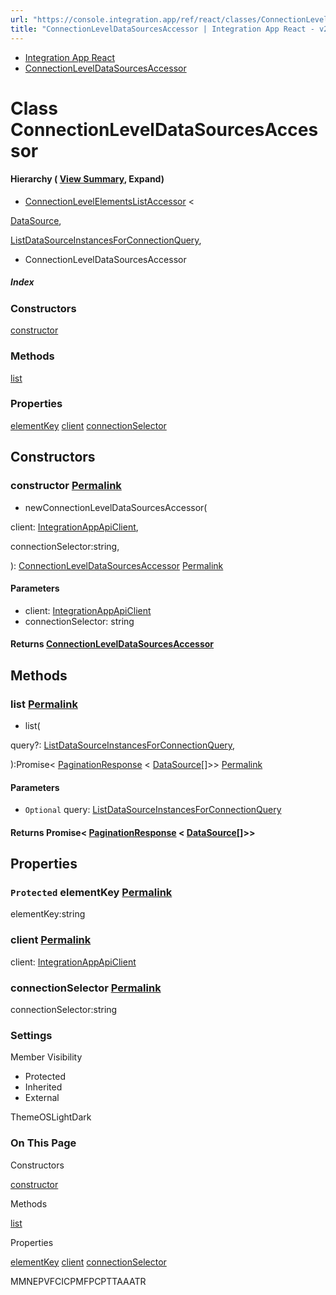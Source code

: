 ```yaml
---
url: "https://console.integration.app/ref/react/classes/ConnectionLevelDataSourcesAccessor.html"
title: "ConnectionLevelDataSourcesAccessor | Integration App React - v2.14.3"
---
```


- [Integration App React](https://console.integration.app/ref/react/index.html)
- [ConnectionLevelDataSourcesAccessor](https://console.integration.app/ref/react/classes/ConnectionLevelDataSourcesAccessor.html)

# Class ConnectionLevelDataSourcesAccessor

#### Hierarchy ( [View Summary](https://console.integration.app/ref/react/hierarchy.html\#ConnectionLevelDataSourcesAccessor), Expand)

- [ConnectionLevelElementsListAccessor](https://console.integration.app/ref/react/classes/_integration-app_react.ConnectionLevelElementsListAccessor.html) <

[DataSource](https://console.integration.app/ref/react/interfaces/DataSource.html),

[ListDataSourceInstancesForConnectionQuery](https://console.integration.app/ref/react/types/ListDataSourceInstancesForConnectionQuery.html),

>
  - ConnectionLevelDataSourcesAccessor

##### Index

### Constructors

[constructor](https://console.integration.app/ref/react/classes/ConnectionLevelDataSourcesAccessor.html#constructor)

### Methods

[list](https://console.integration.app/ref/react/classes/ConnectionLevelDataSourcesAccessor.html#list)

### Properties

[elementKey](https://console.integration.app/ref/react/classes/ConnectionLevelDataSourcesAccessor.html#elementkey) [client](https://console.integration.app/ref/react/classes/ConnectionLevelDataSourcesAccessor.html#client) [connectionSelector](https://console.integration.app/ref/react/classes/ConnectionLevelDataSourcesAccessor.html#connectionselector)

## Constructors

### constructor [Permalink](https://console.integration.app/ref/react/classes/ConnectionLevelDataSourcesAccessor.html\#constructor)

- newConnectionLevelDataSourcesAccessor(

client: [IntegrationAppApiClient](https://console.integration.app/ref/react/classes/_integration-app_react.IntegrationAppApiClient.html),

connectionSelector:string,

): [ConnectionLevelDataSourcesAccessor](https://console.integration.app/ref/react/classes/ConnectionLevelDataSourcesAccessor.html) [Permalink](https://console.integration.app/ref/react/classes/ConnectionLevelDataSourcesAccessor.html#constructorconnectionleveldatasourcesaccessor)





#### Parameters



- client: [IntegrationAppApiClient](https://console.integration.app/ref/react/classes/_integration-app_react.IntegrationAppApiClient.html)
- connectionSelector: string

#### Returns [ConnectionLevelDataSourcesAccessor](https://console.integration.app/ref/react/classes/ConnectionLevelDataSourcesAccessor.html)

## Methods

### list [Permalink](https://console.integration.app/ref/react/classes/ConnectionLevelDataSourcesAccessor.html\#list)

- list(

query?: [ListDataSourceInstancesForConnectionQuery](https://console.integration.app/ref/react/types/ListDataSourceInstancesForConnectionQuery.html),

):Promise< [PaginationResponse](https://console.integration.app/ref/react/classes/PaginationResponse.html) < [DataSource](https://console.integration.app/ref/react/interfaces/DataSource.html)\[\]>> [Permalink](https://console.integration.app/ref/react/classes/ConnectionLevelDataSourcesAccessor.html#list-1)





#### Parameters



- `Optional` query: [ListDataSourceInstancesForConnectionQuery](https://console.integration.app/ref/react/types/ListDataSourceInstancesForConnectionQuery.html)

#### Returns Promise< [PaginationResponse](https://console.integration.app/ref/react/classes/PaginationResponse.html) < [DataSource](https://console.integration.app/ref/react/interfaces/DataSource.html)\[\]>>

## Properties

### `Protected` elementKey [Permalink](https://console.integration.app/ref/react/classes/ConnectionLevelDataSourcesAccessor.html\#elementkey)

elementKey:string

### client [Permalink](https://console.integration.app/ref/react/classes/ConnectionLevelDataSourcesAccessor.html\#client)

client: [IntegrationAppApiClient](https://console.integration.app/ref/react/classes/_integration-app_react.IntegrationAppApiClient.html)

### connectionSelector [Permalink](https://console.integration.app/ref/react/classes/ConnectionLevelDataSourcesAccessor.html\#connectionselector)

connectionSelector:string

### Settings

Member Visibility

- Protected
- Inherited
- External

ThemeOSLightDark

### On This Page

Constructors

[constructor](https://console.integration.app/ref/react/classes/ConnectionLevelDataSourcesAccessor.html#constructor)

Methods

[list](https://console.integration.app/ref/react/classes/ConnectionLevelDataSourcesAccessor.html#list)

Properties

[elementKey](https://console.integration.app/ref/react/classes/ConnectionLevelDataSourcesAccessor.html#elementkey) [client](https://console.integration.app/ref/react/classes/ConnectionLevelDataSourcesAccessor.html#client) [connectionSelector](https://console.integration.app/ref/react/classes/ConnectionLevelDataSourcesAccessor.html#connectionselector)

MMNEPVFCICPMFPCPTTAAATR